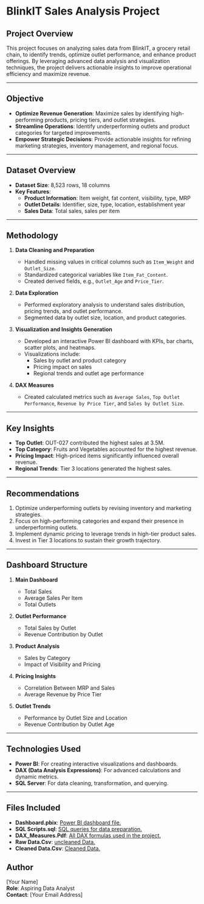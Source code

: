 # BlinkIT Sales Analysis Project

## Project Overview
This project focuses on analyzing sales data from BlinkIT, a grocery retail chain, to identify trends, optimize outlet performance, and enhance product offerings. By leveraging advanced data analysis and visualization techniques, the project delivers actionable insights to improve operational efficiency and maximize revenue.

---

## Objective
- **Optimize Revenue Generation**: Maximize sales by identifying high-performing products, pricing tiers, and outlet strategies.
- **Streamline Operations**: Identify underperforming outlets and product categories for targeted improvements.
- **Empower Strategic Decisions**: Provide actionable insights for refining marketing strategies, inventory management, and regional focus.

---

## Dataset Overview
- **Dataset Size**: 8,523 rows, 18 columns
- **Key Features**:
  - **Product Information**: Item weight, fat content, visibility, type, MRP
  - **Outlet Details**: Identifier, size, type, location, establishment year
  - **Sales Data**: Total sales, sales per item

---

## Methodology
1. **Data Cleaning and Preparation**
   - Handled missing values in critical columns such as `Item_Weight` and `Outlet_Size`.
   - Standardized categorical variables like `Item_Fat_Content`.
   - Created derived fields, e.g., `Outlet_Age` and `Price_Tier`.

2. **Data Exploration**
   - Performed exploratory analysis to understand sales distribution, pricing trends, and outlet performance.
   - Segmented data by outlet size, location, and product categories.

3. **Visualization and Insights Generation**
   - Developed an interactive Power BI dashboard with KPIs, bar charts, scatter plots, and heatmaps.
   - Visualizations include:
     - Sales by outlet and product category
     - Pricing impact on sales
     - Regional trends and outlet age performance

4. **DAX Measures**
   - Created calculated metrics such as `Average Sales`, `Top Outlet Performance`, `Revenue by Price Tier`, and `Sales by Outlet Size`.

---

## Key Insights
- **Top Outlet**: OUT-027 contributed the highest sales at 3.5M.
- **Top Category**: Fruits and Vegetables accounted for the highest revenue.
- **Pricing Impact**: High-priced items significantly influenced overall revenue.
- **Regional Trends**: Tier 3 locations generated the highest sales.

---

## Recommendations
1. Optimize underperforming outlets by revising inventory and marketing strategies.
2. Focus on high-performing categories and expand their presence in underperforming outlets.
3. Implement dynamic pricing to leverage trends in high-tier product sales.
4. Invest in Tier 3 locations to sustain their growth trajectory.

---

## Dashboard Structure
1. **Main Dashboard**
   - Total Sales
   - Average Sales Per Item
   - Total Outlets

2. **Outlet Performance**
   - Total Sales by Outlet
   - Revenue Contribution by Outlet

3. **Product Analysis**
   - Sales by Category
   - Impact of Visibility and Pricing

4. **Pricing Insights**
   - Correlation Between MRP and Sales
   - Average Revenue by Price Tier

5. **Outlet Trends**
   - Performance by Outlet Size and Location
   - Revenue Contribution by Outlet Age

---

## Technologies Used
- **Power BI**: For creating interactive visualizations and dashboards.
- **DAX (Data Analysis Expressions)**: For advanced calculations and dynamic metrics.
- **SQL Server**: For data cleaning, transformation, and querying.

---

## Files Included
- **Dashboard.pbix**: [Power BI dashboard file.]([https://www.linkedin.com/in/debojyti-dutta-choudhury](https://drive.google.com/file/d/1sJ-uf5X8exwDRDhYOI0D5PpSf9KQv5HO/view?usp=sharing))
- **SQL Scripts.sql**: [SQL queries for data preparation.](https://drive.google.com/file/d/1gTCTTSRRTw2xjo-WlWCanj05CqCjKZje/view?usp=sharing)
- **DAX_Measures.Pdf**: [All DAX formulas used in the project.](https://drive.google.com/file/d/10FdqU4vYveZP-nLoku39AApfR9Gl44RW/view?usp=sharing)
- **Raw Data.Csv**: [uncleaned Data.](https://drive.google.com/file/d/1Z5SJQLy83ZS1PmxuCW9H1C3XeEf_Ovu_/view?usp=sharing)
- **Cleaned Data.Csv**: [Cleaned Data.](https://drive.google.com/file/d/1QHd8i0wm9Dqfhpltadi4q1-kHnL3Nxf0/view?usp=sharing)

## Author
[Your Name]  
**Role**: Aspiring Data Analyst  
**Contact**: [Your Email Address]
